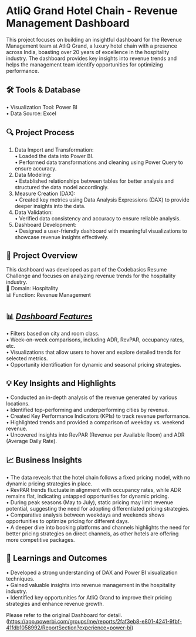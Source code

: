 # AtliQ Grand Hotel Chain - Revenue Management Dashboard
This project focuses on building an insightful dashboard for the Revenue Management team at AtliQ Grand, a luxury hotel chain with a presence across India, boasting over 20 years of excellence in the hospitality industry. The dashboard provides key insights into revenue trends and helps the management team identify opportunities for optimizing performance.
## 🛠 Tools & Database
•	Visualization Tool: Power BI <br />
•	Data Source: Excel <br />
## 🔍 Project Process <br />
1.	Data Import and Transformation: <br />
•	Loaded the data into Power BI. <br />
•	Performed data transformations and cleaning using Power Query to ensure accuracy. <br />
2.	Data Modeling: <br />
•	Established relationships between tables for better analysis and structured the data model accordingly. <br />
3.	Measure Creation (DAX): <br />
•	Created key metrics using Data Analysis Expressions (DAX) to provide deeper insights into the data. <br />
4.	Data Validation: <br />
•	Verified data consistency and accuracy to ensure reliable analysis. <br />
5.	Dashboard Development: <br />
•	Designed a user-friendly dashboard with meaningful visualizations to showcase revenue insights effectively. <br />
## 🌟 Project Overview <br />
This dashboard was developed as part of the Codebasics Resume Challenge and focuses on analyzing revenue trends for the hospitality industry. <br />
🏨 Domain: Hospitality <br />
📊 Function: Revenue Management <br />
## 📊 _[Dashboard Features](https://github.com/saumya1904/AtliQ-Grand-Hotel-Chain-Revenue-Management-Dashboard/blob/main/home.png)_
•	Filters based on city and room class. <br />
•	Week-on-week comparisons, including ADR, RevPAR, occupancy rates, etc. <br />
•	Visualizations that allow users to hover and explore detailed trends for selected metrics. <br />
•	Opportunity identification for dynamic and seasonal pricing strategies. <br />
## 💡 Key Insights and Highlights
•	Conducted an in-depth analysis of the revenue generated by various locations. <br />
•	Identified top-performing and underperforming cities by revenue. <br />
•	Created Key Performance Indicators (KPIs) to track revenue performance. <br />
•	Highlighted trends and provided a comparison of weekday vs. weekend revenue. <br />
•	Uncovered insights into RevPAR (Revenue per Available Room) and ADR (Average Daily Rate). <br />
## 📈 Business Insights
•	The data reveals that the hotel chain follows a fixed pricing model, with no dynamic pricing strategies in place. <br />
•	RevPAR trends fluctuate in alignment with occupancy rates, while ADR remains flat, indicating untapped opportunities for dynamic pricing. <br />
•	During peak seasons (May to July), static pricing may limit revenue potential, suggesting the need for adopting differentiated pricing strategies. <br />
•	Comparative analysis between weekdays and weekends shows opportunities to optimize pricing for different days. <br />
•	A deeper dive into booking platforms and channels highlights the need for better pricing strategies on direct channels, as other hotels are offering more competitive packages. <br />
## 📖 Learnings and Outcomes
•	Developed a strong understanding of DAX and Power BI visualization techniques. <br />
•	Gained valuable insights into revenue management in the hospitality industry. <br />
•	Identified key opportunities for AtliQ Grand to improve their pricing strategies and enhance revenue growth. <br />


Please refer to the original Dashboard for detail. <br />
(https://app.powerbi.com/groups/me/reports/2faf3eb8-e801-4241-9fbf-41fdb1058992/ReportSection?experience=power-bi)
